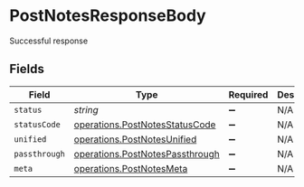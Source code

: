 # PostNotesResponseBody

Successful response


## Fields

| Field                                                                              | Type                                                                               | Required                                                                           | Description                                                                        |
| ---------------------------------------------------------------------------------- | ---------------------------------------------------------------------------------- | ---------------------------------------------------------------------------------- | ---------------------------------------------------------------------------------- |
| `status`                                                                           | *string*                                                                           | :heavy_minus_sign:                                                                 | N/A                                                                                |
| `statusCode`                                                                       | [operations.PostNotesStatusCode](../../models/operations/postnotesstatuscode.md)   | :heavy_minus_sign:                                                                 | N/A                                                                                |
| `unified`                                                                          | [operations.PostNotesUnified](../../models/operations/postnotesunified.md)         | :heavy_minus_sign:                                                                 | N/A                                                                                |
| `passthrough`                                                                      | [operations.PostNotesPassthrough](../../models/operations/postnotespassthrough.md) | :heavy_minus_sign:                                                                 | N/A                                                                                |
| `meta`                                                                             | [operations.PostNotesMeta](../../models/operations/postnotesmeta.md)               | :heavy_minus_sign:                                                                 | N/A                                                                                |